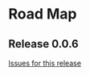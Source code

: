# Road Map #

## Release 0.0.6 ##

[Issues for this release](http://code.google.com/p/vienna-add-in/issues/list?can=1&q=release%3A0.0.6&colspec=ID+Type+Status+Priority+Feature+Summary)